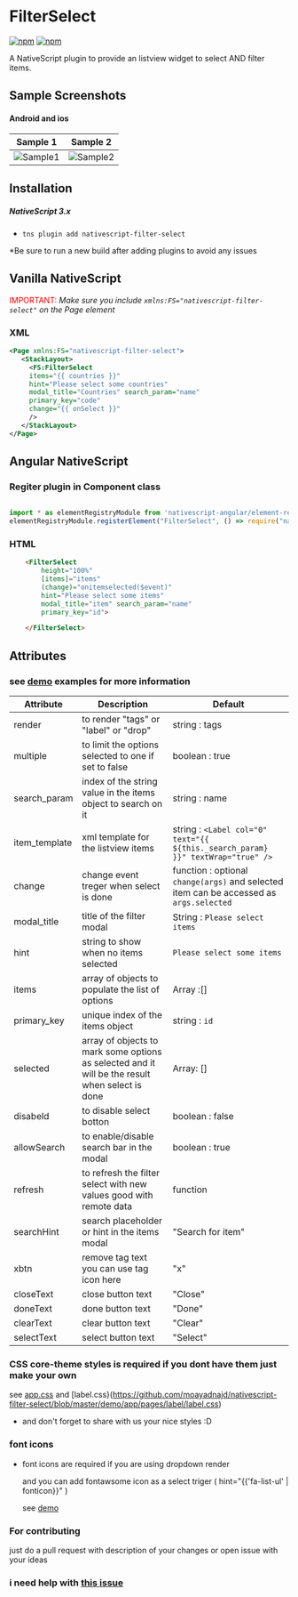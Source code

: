 
# FilterSelect 
[![npm](https://img.shields.io/npm/v/nativescript-filter-select.svg?maxAge=2592000?style=plastic)](https://www.npmjs.com/package/nativescript-filter-select)
[![npm](https://img.shields.io/npm/dt/nativescript-filter-select.svg?maxAge=2592000?style=plastic)](https://www.npmjs.com/package/nativescript-filter-select)

A NativeScript plugin to provide an listview widget to select AND filter items.
## Sample Screenshots

#### Android and ios

Sample 1 |  Sample 2
-------- | ---------
![Sample1](http://codeobia.com/screenshots/filter-label.gif) | ![Sample2](http://codeobia.com/screenshots/ios-filter-select.gif)
## Installation

##### NativeScript 3.x
- `tns plugin add nativescript-filter-select`


*Be sure to run a new build after adding plugins to avoid any issues
## Vanilla NativeScript

 <span style="color:red">IMPORTANT: </span>*Make sure you include `xmlns:FS="nativescript-filter-select"` on the Page element*

### XML
```XML
<Page xmlns:FS="nativescript-filter-select">
   <StackLayout>     
     <FS:FilterSelect 
     items="{{ countries }}"
     hint="Please select some countries" 
     modal_title="Countries" search_param="name" 
     primary_key="code" 
     change="{{ onSelect }}"
     />
   </StackLayout>
</Page>
```
## Angular NativeScript
### Regiter plugin in Component class

```JAVASCRIPT

import * as elementRegistryModule from 'nativescript-angular/element-registry';
elementRegistryModule.registerElement("FilterSelect", () => require("nativescript-filter-select").FilterSelect);

```

### HTML
```HTML
    <FilterSelect 
        height="100%"
        [items]="items"
        (change)="onitemselected($event)"
        hint="Please select some items" 
        modal_title="item" search_param="name" 
        primary_key="id">

    </FilterSelect>
```




## Attributes

### see [demo](https://github.com/moayadnajd/nativescript-filter-select/tree/master/demo) examples for more information

| Attribute |                               Description                    |Default 
| ------------- | ------------------------------------------------------- |--------
|   render      | to render  "tags" or "label" or "drop"                  | string : tags 
|   multiple    | to limit the options selected to one if set to false       | boolean : true
|search_param| index  of the string value in the items object to search on it  |string : name
|item_template|xml template for the listview items | string : `<Label col="0" text="{{ ${this._search_param} }}" textWrap="true" />`
|change| change event  treger when select is done | function : optional `change(args)` and selected item can be accessed as `args.selected`
|modal_title|title of the filter modal | String : `Please select items`
|hint|string to show when no items selected |`Please select some items`
|items|array of objects to populate the list of options | Array :[]
|primary_key|unique index of the items object | string : `id`
|selected|array of objects to mark some options as selected and it will be the result when select is done | Array: []
|disabeld| to disable select botton | boolean : false
|allowSearch| to enable/disable search bar in the modal | boolean : true
|refresh| to refresh the filter select with new values good with remote data | function
|searchHint | search placeholder or hint in the items modal | "Search for item"
|xbtn| remove tag text you can use tag icon here | "x"
|closeText| close button text | "Close"
|doneText| done button text | "Done"
|clearText| clear button text | "Clear"
|selectText| select button text | "Select"


### CSS core-theme styles is required if you dont have them just make your own 

see [app.css](https://github.com/moayadnajd/nativescript-filter-select/blob/master/demo/app/app.css) and [label.css}(https://github.com/moayadnajd/nativescript-filter-select/blob/master/demo/app/pages/label/label.css) 

* and don't forget to share with us your nice styles :D

### font icons 

* font icons are required if you are using dropdown render

  and you can add fontawsome icon as a select triger ( hint="{{'fa-list-ul' | fonticon}}" ) 
  
  see [demo](https://github.com/moayadnajd/nativescript-filter-select/tree/master/demo)

### For contributing 
just do a pull request with description of your changes or open issue with your ideas 

### i need help with [this issue](https://github.com/moayadnajd/nativescript-filter-select/issues/5)





